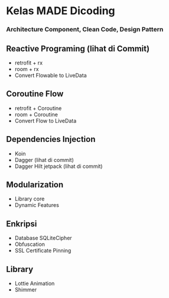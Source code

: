 # Kelas MADE Dicoding
### Architecture Component, Clean Code, Design Pattern

## Reactive Programing (lihat di Commit)
- retrofit + rx
- room + rx
- Convert Flowable to LiveData

## Coroutine Flow
- retrofit + Coroutine
- room + Coroutine
- Convert Flow to LiveData

## Dependencies Injection
- Koin
- Dagger (lihat di commit)
- Dagger Hilt jetpack (lihat di commit)

## Modularization
- Library core
- Dynamic Features

## Enkripsi
- Database SQLiteCipher
- Obfuscation
- SSL Certificate Pinning

## Library
- Lottie Animation
- Shimmer
